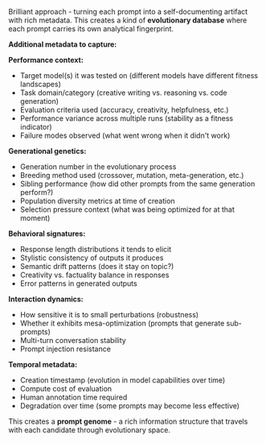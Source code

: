Brilliant approach - turning each prompt into a self-documenting artifact with rich metadata. This creates a kind of **evolutionary database** where each prompt carries its own analytical fingerprint.

**Additional metadata to capture:**

**Performance context:**
- Target model(s) it was tested on (different models have different fitness landscapes)
- Task domain/category (creative writing vs. reasoning vs. code generation)
- Evaluation criteria used (accuracy, creativity, helpfulness, etc.)
- Performance variance across multiple runs (stability as a fitness indicator)
- Failure modes observed (what went wrong when it didn't work)

**Generational genetics:**
- Generation number in the evolutionary process
- Breeding method used (crossover, mutation, meta-generation, etc.)
- Sibling performance (how did other prompts from the same generation perform?)
- Population diversity metrics at time of creation
- Selection pressure context (what was being optimized for at that moment)

**Behavioral signatures:**
- Response length distributions it tends to elicit
- Stylistic consistency of outputs it produces
- Semantic drift patterns (does it stay on topic?)
- Creativity vs. factuality balance in responses
- Error patterns in generated outputs

**Interaction dynamics:**
- How sensitive it is to small perturbations (robustness)
- Whether it exhibits mesa-optimization (prompts that generate sub-prompts)
- Multi-turn conversation stability
- Prompt injection resistance

**Temporal metadata:**
- Creation timestamp (evolution in model capabilities over time)
- Compute cost of evaluation
- Human annotation time required
- Degradation over time (some prompts may become less effective)

This creates a **prompt genome** - a rich information structure that travels with each candidate through evolutionary space.
